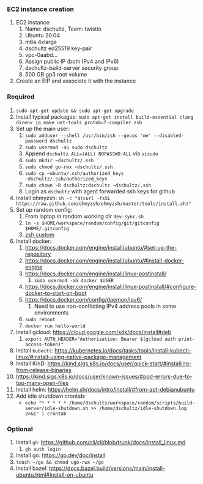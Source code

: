 ### EC2 instance creation
1. EC2 instance
   1. Name: dschultz, Team: twistio
   2. Ubuntu 20.04
   3. m6a.4xlarge
   4. dschultz ed25519 key-pair
   5. vpc-0aabd...
   6. Assign public IP (both IPv4 and IPv6)
   7. dschultz-build-server security group
   8. 500 GB gp3 root volume
2. Create an EIP and associate it with the instance

### Required
1. `sudo apt-get update && sudo apt-get upgrade`
2. Install typical packages: `sudo apt-get install build-essential clang direnv jq make net-tools protobuf-compiler zsh`
3. Set up the main user:
   1. `sudo adduser --shell /usr/bin/zsh --gecos 'me' --disabled-password dschultz`
   2. `sudo usermod -aG sudo dschultz`
   3. Append `dschultz ALL=(ALL) NOPASSWD:ALL` via `visudo`
   4. `sudo mkdir ~dschultz/.ssh`
   5. `sudo chmod go-rwx ~dschultz/.ssh`
   6. `sudo cp ~ubuntu/.ssh/authorized_keys ~dschultz/.ssh/authorized_keys`
   7. `sudo chown -R dschultz:dschultz ~dschultz/.ssh`
   8. Login as `dschultz` with agent forwarded ssh keys for github
4. Install ohmyzsh: `sh -c "$(curl -fsSL https://raw.github.com/ohmyzsh/ohmyzsh/master/tools/install.sh)"`
5. Set up random config:
   1. From laptop in random working dir `dev-sync.sh`
   2. `ln -s $HOME/workspace/random/config/git/gitconfig $HOME/.gitconfig`
   3. [zsh custom](../zsh-custom/README.md)
6. Install docker:
   1. https://docs.docker.com/engine/install/ubuntu/#set-up-the-repository
   2. https://docs.docker.com/engine/install/ubuntu/#install-docker-engine
   3. https://docs.docker.com/engine/install/linux-postinstall/
      1. `sudo usermod -aG docker $USER`
   4. https://docs.docker.com/engine/install/linux-postinstall/#configure-docker-to-start-on-boot
   5. https://docs.docker.com/config/daemon/ipv6/
      1. Need to use non-conflicting IPv4 address pools in some environments
   6. `sudo reboot`
   7. `docker run hello-world`
7. Install gcloud: https://cloud.google.com/sdk/docs/install#deb
   1. `export AUTH_HEADER="Authorization: Bearer $(gcloud auth print-access-token)"`
8. Install `kubectl`: https://kubernetes.io/docs/tasks/tools/install-kubectl-linux/#install-using-native-package-management
9. Install KinD: https://kind.sigs.k8s.io/docs/user/quick-start/#installing-from-release-binaries
10. https://kind.sigs.k8s.io/docs/user/known-issues/#pod-errors-due-to-too-many-open-files
11. Install helm: https://helm.sh/docs/intro/install/#from-apt-debianubuntu
12. Add idle shutdown crontab:
    * `echo "* * * * * /home/dschultz/workspace/random/scripts/build-server/idle-shutdown.sh >> /home/dschultz/idle-shutdown.log 2>&1" | crontab`

### Optional
1. Install `gh`: https://github.com/cli/cli/blob/trunk/docs/install_linux.md
   1. `gh auth login`
2. Install go: https://go.dev/doc/install
3. `touch ~/go && chmod ugo-rwx ~/go`
4. Install bazel: https://docs.bazel.build/versions/main/install-ubuntu.html#install-on-ubuntu
